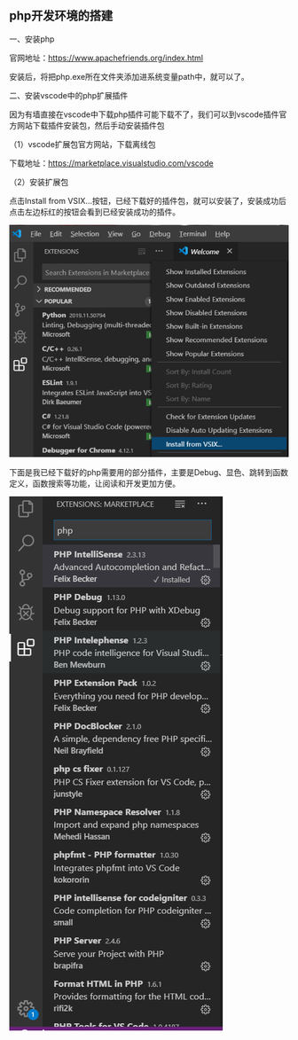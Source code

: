 ## php开发环境的搭建

一、安装php

官网地址：https://www.apachefriends.org/index.html

安装后，将把php.exe所在文件夹添加进系统变量path中，就可以了。

二、安装vscode中的php扩展插件

因为有墙直接在vscode中下载php插件可能下载不了，我们可以到vscode插件官方网站下载插件安装包，然后手动安装插件包

（1）vscode扩展包官方网站，下载离线包 

 下载地址：https://marketplace.visualstudio.com/vscode

（2）安装扩展包

点击Install from VSIX...按钮，已经下载好的插件包，就可以安装了，安装成功后点击左边标红的按钮会看到已经安装成功的插件。

![vscode](./photo/vscode.jpg)

下面是我已经下载好的php需要用的部分插件，主要是Debug、显色、跳转到函数定义，函数搜索等功能，让阅读和开发更加方便。

![vscode_php](./photo/vscode_php.jpg)
